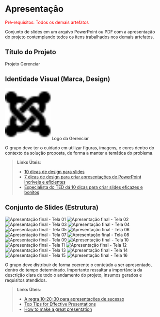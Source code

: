 # Apresentação

<span style="color:red">Pré-requisitos: Todos os demais artefatos</span>

Conjunto de slides em um arquivo PowerPoint ou PDF com a apresentação do projeto contemplando todos os itens trabalhados nos demais artefatos.

## Título do Projeto

Projeto Gerenciar

## Identidade Visual (Marca, Design)

<img src="img/wireframe_images/Logo.svg" width="150">
Logo da Gerenciar


O grupo deve ter o cuidado em utilizar figuras, imagens, e cores dentro do contexto da solução proposta, de forma a manter a temática do problema.

> **Links Úteis**:
> - [10 dicas de design para slides](https://rockcontent.com/blog/design-para-slides/)
> - [7 dicas de design para criar apresentações de PowerPoint incríveis e eficientes](https://www.shutterstock.com/pt/blog/7-dicas-de-design-para-criar-apresentacoes-de-powerpoint-incriveis-e-eficientes)
> - [Especialista do TED dá 10 dicas para criar slides eficazes e bonitos](https://soap.com.br/blog/especialista-do-ted-da-10-dicas-para-criar-slides-eficazes-e-bonitos)

## Conjunto de Slides (Estrutura)

![Apresentação final - Tela 01](https://github.com/ICEI-PUC-Minas-PMV-ADS/pmv-ads-2023-2-e4-proj-dad-t3-projeto/assets/90225435/b51d94fb-41b1-4513-94b7-e647d482a7c4)
![Apresentação final - Tela 02](https://github.com/ICEI-PUC-Minas-PMV-ADS/pmv-ads-2023-2-e4-proj-dad-t3-projeto/assets/90225435/cc452d3b-56a5-407b-8e13-c348599dd680)
![Apresentação final - Tela 03](https://github.com/ICEI-PUC-Minas-PMV-ADS/pmv-ads-2023-2-e4-proj-dad-t3-projeto/assets/90225435/83cf5cfc-4e8e-4902-a62b-fad0f003d009)
![Apresentação final - Tela 04](https://github.com/ICEI-PUC-Minas-PMV-ADS/pmv-ads-2023-2-e4-proj-dad-t3-projeto/assets/90225435/7fe970b3-3b2c-4a1f-8c1c-b818487c3d2c)
![Apresentação final - Tela 05](https://github.com/ICEI-PUC-Minas-PMV-ADS/pmv-ads-2023-2-e4-proj-dad-t3-projeto/assets/90225435/b72e874c-194d-472c-9400-cd8607d58611)
![Apresentação final - Tela 06](https://github.com/ICEI-PUC-Minas-PMV-ADS/pmv-ads-2023-2-e4-proj-dad-t3-projeto/assets/90225435/e512cbe5-9316-4c91-afc4-2203431b6879)
![Apresentação final - Tela 07](https://github.com/ICEI-PUC-Minas-PMV-ADS/pmv-ads-2023-2-e4-proj-dad-t3-projeto/assets/90225435/78012575-a56d-49f1-8a6a-555e30f479a4)
![Apresentação final - Tela 08](https://github.com/ICEI-PUC-Minas-PMV-ADS/pmv-ads-2023-2-e4-proj-dad-t3-projeto/assets/90225435/5566c759-3c41-4405-8e17-a3d08b2ebdaa)
![Apresentação final - Tela 09](https://github.com/ICEI-PUC-Minas-PMV-ADS/pmv-ads-2023-2-e4-proj-dad-t3-projeto/assets/90225435/5867ca44-7ba4-47f6-baf6-8a5a494d3517)
![Apresentação final - Tela 10](https://github.com/ICEI-PUC-Minas-PMV-ADS/pmv-ads-2023-2-e4-proj-dad-t3-projeto/assets/90225435/aec95f71-7814-4795-8718-6a82bd7145c7)
![Apresentação final - Tela 11](https://github.com/ICEI-PUC-Minas-PMV-ADS/pmv-ads-2023-2-e4-proj-dad-t3-projeto/assets/90225435/4d597560-5cdf-4c6e-b7c2-7457d4d26e16)
![Apresentação final - Tela 12](https://github.com/ICEI-PUC-Minas-PMV-ADS/pmv-ads-2023-2-e4-proj-dad-t3-projeto/assets/90225435/30313197-de3b-4c7e-b4e3-9780dc055a71)
![Apresentação final - Tela 13](https://github.com/ICEI-PUC-Minas-PMV-ADS/pmv-ads-2023-2-e4-proj-dad-t3-projeto/assets/90225435/2ad22861-0657-4aed-96ca-c958d822b826)
![Apresentação final - Tela 14](https://github.com/ICEI-PUC-Minas-PMV-ADS/pmv-ads-2023-2-e4-proj-dad-t3-projeto/assets/90225435/1d7ce198-0715-45c6-8341-79da0f3f04bb)
![Apresentação final - Tela 15](https://github.com/ICEI-PUC-Minas-PMV-ADS/pmv-ads-2023-2-e4-proj-dad-t3-projeto/assets/90225435/bb9d5724-4add-41c8-967f-902746741095)
![Apresentação final - Tela 16](https://github.com/ICEI-PUC-Minas-PMV-ADS/pmv-ads-2023-2-e4-proj-dad-t3-projeto/assets/90225435/784d26b8-05ce-4164-8e0a-968c0cbcc11f)


O grupo deve distribuir de forma coerente o conteúdo a ser apresentado, dentro do tempo determinado. Importante ressaltar a importância da descrição clara de todo o andamento do projeto, insumos gerados e requisitos atendidos.

> **Links Úteis**:
> - [A regra 10-20-30 para apresentações de sucesso](https://revistapegn.globo.com/Noticias/noticia/2014/07/regra-10-20-30-para-apresentacoes-de-sucesso.html)
> - [Top Tips for Effective Presentations](https://www.skillsyouneed.com/present/presentation-tips.html)
> - [How to make a great presentation](https://www.ted.com/playlists/574/how_to_make_a_great_presentation)
